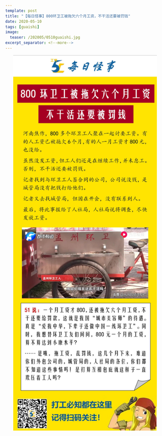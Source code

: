 ```yaml
---
template: post
title: "【每日怪事】800环卫工被拖欠六个月工资，不干活还要被罚钱"
date: 2020-05-10
tags: [guaishi]
image:
  teaser: /202005/0510guaishi.jpg
excerpt_separator: <!--more-->
---
```


<div style="text-align:center;color:grey"><img src="/images/202005/0510guaishi.jpg" width="90%"></div><br>

